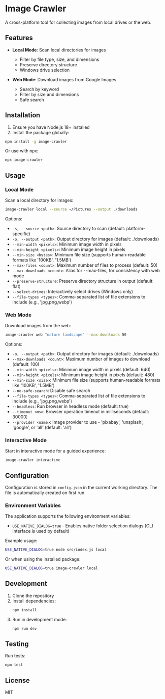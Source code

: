 # Image Crawler

A cross-platform tool for collecting images from local drives or the web.

## Features

- **Local Mode**: Scan local directories for images
  - Filter by file type, size, and dimensions
  - Preserve directory structure
  - Windows drive selection

- **Web Mode**: Download images from Google Images
  - Search by keyword
  - Filter by size and dimensions
  - Safe search

## Installation

1. Ensure you have Node.js 18+ installed
2. Install the package globally:

```bash
npm install -g image-crawler
```

Or use with npx:

```bash
npx image-crawler
```

## Usage

### Local Mode

Scan a local directory for images:

```bash
image-crawler local --source ~/Pictures --output ./downloads
```

Options:
- `-s, --source <path>`: Source directory to scan (default: platform-specific)
- `-o, --output <path>`: Output directory for images (default: ./downloads)
- `--min-width <pixels>`: Minimum image width in pixels
- `--min-height <pixels>`: Minimum image height in pixels
- `--min-size <bytes>`: Minimum file size (supports human-readable formats like '100KB', '1.5MB')
- `--max-files <count>`: Maximum number of files to process (default: 50)
- `--max-downloads <count>`: Alias for --max-files, for consistency with web mode
- `--preserve-structure`: Preserve directory structure in output (default: flat)
- `--select-drives`: Interactively select drives (Windows only)
- `--file-types <types>`: Comma-separated list of file extensions to include (e.g., 'jpg,png,webp')

### Web Mode

Download images from the web:

```bash
image-crawler web "nature landscape" --max-downloads 50
```

Options:
- `-o, --output <path>`: Output directory for images (default: ./downloads)
- `--max-downloads <count>`: Maximum number of images to download (default: 100)
- `--min-width <pixels>`: Minimum image width in pixels (default: 640)
- `--min-height <pixels>`: Minimum image height in pixels (default: 480)
- `--min-size <size>`: Minimum file size (supports human-readable formats like '100KB', '1.5MB')
- `--no-safe-search`: Disable safe search
- `--file-types <types>`: Comma-separated list of file extensions to include (e.g., 'jpg,png,webp')
- `--headless`: Run browser in headless mode (default: true)
- `--timeout <ms>`: Browser operation timeout in milliseconds (default: 30000)
- `--provider <name>`: Image provider to use - 'pixabay', 'unsplash', 'google', or 'all' (default: 'all')

### Interactive Mode

Start in interactive mode for a guided experience:

```bash
image-crawler interactive
```

## Configuration

Configuration is stored in `config.json` in the current working directory. The file is automatically created on first run.

### Environment Variables

The application supports the following environment variables:

- `USE_NATIVE_DIALOG=true` - Enables native folder selection dialogs (CLI interface is used by default)

Example usage:

```bash
USE_NATIVE_DIALOG=true node src/index.js local
```

Or when using the installed package:

```bash
USE_NATIVE_DIALOG=true image-crawler local
```

## Development

1. Clone the repository
2. Install dependencies:
   ```bash
   npm install
   ```
3. Run in development mode:
   ```bash
   npm run dev
   ```

## Testing

Run tests:

```bash
npm test
```

## License

MIT
